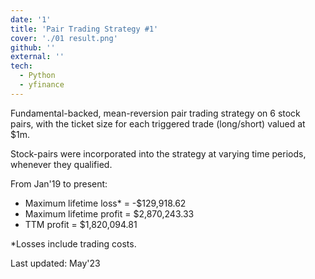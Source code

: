 ```yaml
---
date: '1'
title: 'Pair Trading Strategy #1'
cover: './01 result.png'
github: ''
external: ''
tech:
  - Python
  - yfinance
---
```


Fundamental-backed, mean-reversion pair trading strategy on 6 stock pairs, with the ticket size for each triggered trade (long/short) valued at $1m.

Stock-pairs were incorporated into the strategy at varying time periods, whenever they qualified.

From Jan'19 to present:

- Maximum lifetime loss\* = -$129,918.62
- Maximum lifetime profit = $2,870,243.33
- TTM profit = $1,820,094.81

\*Losses include trading costs.

Last updated: May'23

